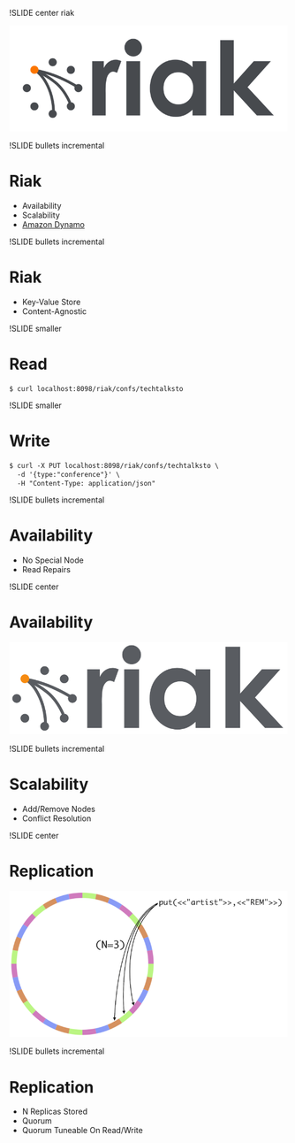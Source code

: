 !SLIDE center riak

![Riak](riak.png)

!SLIDE bullets incremental

# Riak #

* Availability
* Scalability
* [Amazon Dynamo](http://www.allthingsdistributed.com/2007/10/amazons_dynamo.html)

!SLIDE bullets incremental

# Riak #

* Key-Value Store
* Content-Agnostic

!SLIDE smaller

# Read

    $ curl localhost:8098/riak/confs/techtalksto

!SLIDE smaller

# Write

    $ curl -X PUT localhost:8098/riak/confs/techtalksto \
      -d '{type:"conference"}' \
      -H "Content-Type: application/json"

!SLIDE bullets incremental

# Availability #

* No Special Node
* Read Repairs

!SLIDE center

# Availability

![Riak Animated](riak_animated.gif)

!SLIDE bullets incremental

# Scalability #

* Add/Remove Nodes
* Conflict Resolution

!SLIDE center

# Replication #

![Riak Distribution](riak-data-distribution.png)

!SLIDE bullets incremental

# Replication

* N Replicas Stored
* Quorum
* Quorum Tuneable On Read/Write
